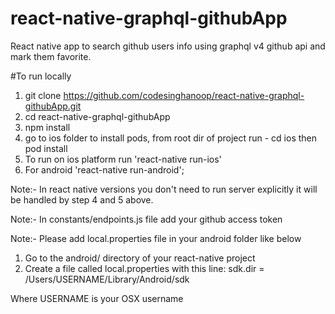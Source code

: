 # react-native-graphql-githubApp
React native app to search github users info using graphql v4 github api and mark them favorite.

#To run locally
1. git clone https://github.com/codesinghanoop/react-native-graphql-githubApp.git
2. cd react-native-graphql-githubApp
3. npm install
4. go to ios folder to install pods, from root dir of project run - cd ios then pod install
4. To run on ios platform run 'react-native run-ios'
5. For android 'react-native run-android';

Note:- In react native versions you don't need to run server explicitly it will be handled by step 4 and 5 above.

Note:- In constants/endpoints.js file add your github access token

Note:- Please add local.properties file in your android folder like below

1. Go to the android/ directory of your react-native project
2. Create a file called local.properties with this line: sdk.dir = /Users/USERNAME/Library/Android/sdk

  Where USERNAME is your OSX username

